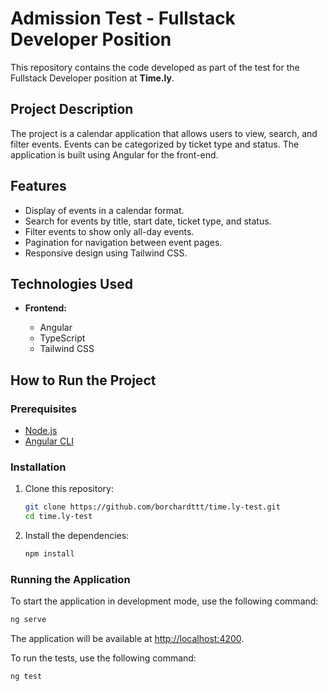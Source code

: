 # Admission Test - Fullstack Developer Position

This repository contains the code developed as part of the test for the Fullstack Developer position at **Time.ly**.

## Project Description

The project is a calendar application that allows users to view, search, and filter events. Events can be categorized by ticket type and status. The application is built using Angular for the front-end.

## Features

- Display of events in a calendar format.
- Search for events by title, start date, ticket type, and status.
- Filter events to show only all-day events.
- Pagination for navigation between event pages.
- Responsive design using Tailwind CSS.

## Technologies Used

- **Frontend:**

  - Angular
  - TypeScript
  - Tailwind CSS

## How to Run the Project

### Prerequisites

- [Node.js](https://nodejs.org/)
- [Angular CLI](https://angular.io/cli)

### Installation

1. Clone this repository:

   ```bash
   git clone https://github.com/borchardttt/time.ly-test.git
   cd time.ly-test
   ```

2. Install the dependencies:
   ```bash
   npm install
   ```

### Running the Application

To start the application in development mode, use the following command:

```bash
ng serve
```

The application will be available at [http://localhost:4200](http://localhost:4200).

To run the tests, use the following command:

```bash
ng test
```
